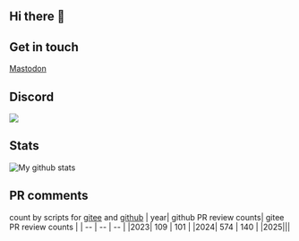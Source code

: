 ## Hi there 👋

<!--
**pkking/pkking** is a ✨ _special_ ✨ repository because its `README.md` (this file) appears on your GitHub profile.

Here are some ideas to get you started:

- 🔭 I’m currently working on ...
- 🌱 I’m currently learning ...
- 👯 I’m looking to collaborate on ...
- 🤔 I’m looking for help with ...
- 💬 Ask me about ...
- 📫 How to reach me: ...
- 😄 Pronouns: ...
- ⚡ Fun fact: ...
-->

## Get in touch
<a rel="me" href="https://fosstodon.org/@pkking">Mastodon</a>

## Discord
![](https://dcbadge.limes.pink/api/shield/1072349424061255690)

## Stats
![My github stats](https://github-readme-stats.vercel.app/api?username=pkking)

## PR comments
count by scripts for [gitee](https://github.com/pkking/pkking/blob/main/gitee_stats.py) and [github](https://github.com/pkking/pkking/blob/main/github_stats.py)
| year| github PR review counts| gitee PR review counts |
| -- | -- | -- |
|2023| 109 | 101 |
|2024| 574 | 140 |
|2025|||
